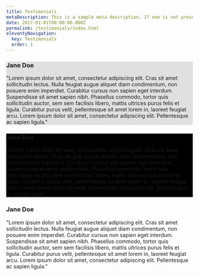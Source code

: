 ```yaml
---
title: Testimonials
metaDescription: This is a sample meta description. If one is not present in your page/post's front matter, the default metadata.desciption will be used instead.
date: 2017-01-01T00:00:00.000Z
permalink: /testimonials/index.html
eleventyNavigation:
  key: Testimonials
  order: 1
---
```

<section class="testimonial" style="background-color: #E0E0E0">
	<h3>Jane Doe</h3>
	<p>"Lorem ipsum dolor sit amet, consectetur adipiscing elit. Cras sit amet sollicitudin lectus. Nulla feugiat augue aliquet diam condimentum, non posuere enim imperdiet. Curabitur cursus non sapien eget interdum. Suspendisse sit amet sapien nibh. Phasellus commodo, tortor quis sollicitudin auctor, sem sem facilisis libero, mattis ultrices purus felis et ligula. Curabitur purus velit, pellentesque sit amet lorem in, laoreet feugiat arcu. Lorem ipsum dolor sit amet, consectetur adipiscing elit. Pellentesque ac sapien ligula."</p>
</section>


<section class="testimonial" style="background-color: #000000">
	<h3>Jane Doe</h3>
	<p>"Lorem ipsum dolor sit amet, consectetur adipiscing elit. Cras sit amet sollicitudin lectus. Nulla feugiat augue aliquet diam condimentum, non posuere enim imperdiet. Curabitur cursus non sapien eget interdum. Suspendisse sit amet sapien nibh. Phasellus commodo, tortor quis sollicitudin auctor, sem sem facilisis libero, mattis ultrices purus felis et ligula. Curabitur purus velit, pellentesque sit amet lorem in, laoreet feugiat arcu. Lorem ipsum dolor sit amet, consectetur adipiscing elit. Pellentesque ac sapien ligula."</p>
</section>


### Jane Doe

"Lorem ipsum dolor sit amet, consectetur adipiscing elit. Cras sit amet sollicitudin lectus. Nulla feugiat augue aliquet diam condimentum, non posuere enim imperdiet. Curabitur cursus non sapien eget interdum. Suspendisse sit amet sapien nibh. Phasellus commodo, tortor quis sollicitudin auctor, sem sem facilisis libero, mattis ultrices purus felis et ligula. Curabitur purus velit, pellentesque sit amet lorem in, laoreet feugiat arcu. Lorem ipsum dolor sit amet, consectetur adipiscing elit. Pellentesque ac sapien ligula."
